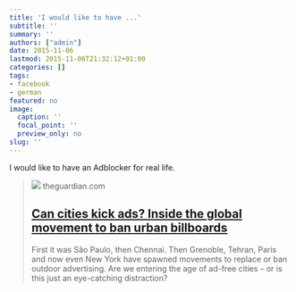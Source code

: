 ```yaml
---
title: 'I would like to have ...'
subtitle: ''
summary: ''
authors: ["admin"]
date: 2015-11-06
lastmod: 2015-11-06T21:32:12+01:00
categories: []
tags:
- facebook
- german
featured: no
image:
  caption: ''
  focal_point: ''
  preview_only: no
slug: ''
---
```

I would like to have an Adblocker for real life.
> [![](https://i.guim.co.uk/img/static/sys-images/Guardian/Pix/pictures/2015/8/11/1439289600422/4ea40ccd-22e2-4a28-8ca6-4dd615ed8210-2060x1236.jpeg?width=1200&height=630&quality=85&auto=format&fit=crop&overlay-align=bottom%2Cleft&overlay-width=100p&overlay-base64=L2ltZy9zdGF0aWMvb3ZlcmxheXMvdGctZGVmYXVsdC5wbmc&enable=upscale&s=23100db08f24a4071fca6d2e44f8073b)](http://www.theguardian.com/cities/2015/aug/11/can-cities-kick-ads-ban-urban-billboards)
> theguardian.com
> ## [Can cities kick ads? Inside the global movement to ban urban billboards](http://www.theguardian.com/cities/2015/aug/11/can-cities-kick-ads-ban-urban-billboards)
>
>First it was São Paulo, then Chennai. Then Grenoble, Tehran, Paris and now even New York have spawned movements to replace or ban outdoor advertising. Are we entering the age of ad-free cities – or is this just an eye-catching distraction?


